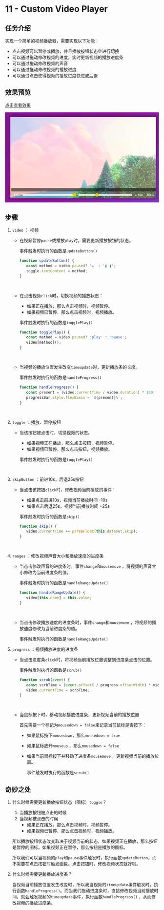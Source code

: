 # 11 - Custom Video Player

## 任务介绍

 实现一个简单的视频播放器，需要实现以下功能：

* 点击视频可以暂停或播放，并且播放按钮状态会进行切换
* 可以通过拖动修改视频的进度，实时更新视频的播放进度条
* 可以通过拖动修改视频的声音
* 可以通过拖动修改视频的播放进度
* 可以通过点击使得视频的播放进度快进或后退

## 效果预览

[点击查看效果](https://miraclezys.github.io/JavaScript30/11%20-%20Custom%20Video%20Player/index.html)

![show](./image/img1.png)



## 步骤

1. `video` ： 视频

   * 在视频暂停`pause`或播放`play`时，需要更新播放按钮的状态。

     事件触发时执行的函数是`updateButton()`

     ```javascript
     function updateButton() {
     	const method = video.paused? '►' : '❚ ❚';
     	toggle.textContent = method;
     }
     ```

     ​

   * 在点击视频`click`时，切换视频的播放状态：

     * 如果正在播放，那么点击视频时，视频暂停。
     * 如果视频已暂停，那么点击视频时，视频播放。

     事件触发时执行的函数是`togglePlay()`

     ```javascript
     function togglePlay() {
     	const method = video.paused? 'play' : 'pause';
     	video[method]();
     }
     ```

     ​

   * 当视频的播放位置发生改变`timeupdate`时，更新播放条的长度。

     事件触发时执行的函数是`handleProgress()`

     ```javascript
     function handleProgress() {
     	const present = (video.currentTime / video.duration) * 100;
     	progressBar.style.flexBasis = `${present}%`;
     }
     ```

     ​

2. `toggle` ：播放、暂停按钮

   * 当该按钮被点击时，切换视频的状态。

     * 如果视频正在播放，那么点击按钮，视频暂停。
     * 如果视频已暂停，那么点击按钮，视频播放。

     事件触发时执行的函数是`togglePlay()`

     ​

3. `skipButton` ：前进10s，后退25s按钮

   * 当点击该按钮`click`时，修改视频当前播放的事件：

     * 如果点击前进10s，视频当前播放时间 -10s
     * 如果点击后退25s，视频当前播放时间 +25s

     事件触发时执行的函数是`skip()`

     ```javascript
     function skip() {
     	video.currentTime += parseFloat(this.dataset.skip);
     }
     ```

     ​

4. `ranges` ：修改视频声音大小和播放速度的进度条

   * 当点击修改声音的进度条时，事件`change`和`mousemove` ，将视频的声音大小修改为当前进度条的值。

     事件触发时执行的函数是`handleRangeUpdate()`

     ```javascript
     function handleRangeUpdate() {
     	video[this.name] = this.value;
     }
     ```

     ​

   * 当点击修改播放速度的进度条时，事件`change`和`mousemove` ，将视频的播放速度修改为当前进度条的值。

     事件触发时执行的函数是`handleRangeUpdate()`

5. `progress` ：视频播放进度的进度条

   * 当点击进度条`click`时，将视频当前播放位置调整到进度条点击的位置。

     事件触发时执行的函数是`scrub()`

     ```javascript
     function scrub(event) {
     	const scrbTime = (event.offsetX / progress.offsetWidth) * video.duration;
     	video.currentTime = scrbTime;
     }
     ```

     ​

   * 当鼠标按下时，移动视频播放进度条，更新视频当前的播放位置

     首先需要一个标记为`mousedown = false`来记录当前鼠标是否按下：

     * 如果鼠标按下`mousedown`，那么`mousedown = true`

     * 如果鼠标放开`mouseup` ，那么`mousedown = false`

     * 如果当前鼠标按下并移动了进度条`mousemove` ，更新视频当前的播放位置。

       事件触发时执行的函数是`scrub()`


## 奇妙之处

1. 什么时候需要更新播放按钮状态（图标）`toggle`？

   1. 当播放按钮被点击的时候
   2. 当视频被点击的时候
      - 如果正在播放，那么点击视频时，视频暂停。
      - 如果视频已暂停，那么点击视频时，视频播放。

   所以播放按钮状态改变取决于视频当前的状态，如果视频正在播放，那么按钮是暂停的图标。如果视频正在暂停，那么按钮是播放的图标。

   所以我们可以当视频的`play`和`pause`事件触发时，执行函数`updateButton`，而不需要在点击按钮时触发函数。点击按钮时，修改视频状态就好啦。

2. 什么时候需要更新播放进度条？

   当视频当前播放位置发生改变时，所以我当视频的`timeupdate`事件触发时，执行函数`handleProgress()`。而当我们拖动进度条时，直接修改视频当前播放时间，就会触发视频的`timeupdate`事件，执行函数`handleProgress()` ，从而修改视频的播放进度条。